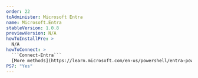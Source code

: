 ```yaml
---
order: 22
toAdminister: Microsoft Entra
name: Microsoft.Entra
stableVersion: 1.0.8
previewVersion: N/A
howToInstallPre: >
  N/A
howToConnect: >
  ```Connect-Entra```
  [More methods](https://learn.microsoft.com/en-us/powershell/entra-powershell/installation)
PS7: "Yes"
---
```


